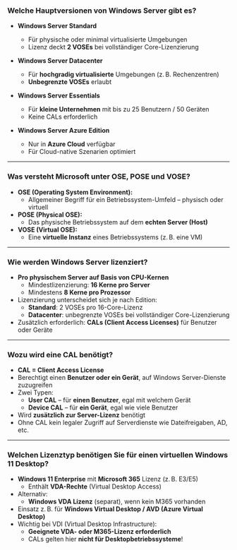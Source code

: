 ### **Welche Hauptversionen von Windows Server gibt es?**

- **Windows Server Standard**  
  - Für physische oder minimal virtualisierte Umgebungen  
  - Lizenz deckt **2 VOSEs** bei vollständiger Core-Lizenzierung

- **Windows Server Datacenter**  
  - Für **hochgradig virtualisierte** Umgebungen (z. B. Rechenzentren)  
  - **Unbegrenzte VOSEs** erlaubt

- **Windows Server Essentials**  
  - Für **kleine Unternehmen** mit bis zu 25 Benutzern / 50 Geräten  
  - Keine CALs erforderlich

- **Windows Server Azure Edition**  
  - Nur in **Azure Cloud** verfügbar  
  - Für Cloud-native Szenarien optimiert  

---

### **Was versteht Microsoft unter OSE, POSE und VOSE?**

- **OSE (Operating System Environment):**  
  - Allgemeiner Begriff für ein Betriebssystem-Umfeld – physisch oder virtuell  
- **POSE (Physical OSE):**  
  - Das physische Betriebssystem auf dem **echten Server (Host)**  
- **VOSE (Virtual OSE):**  
  - Eine **virtuelle Instanz** eines Betriebssystems (z. B. eine VM)

---

### **Wie werden Windows Server lizenziert?**

- **Pro physischem Server auf Basis von CPU-Kernen**  
  - Mindestlizenzierung: **16 Kerne pro Server**  
  - Mindestens **8 Kerne pro Prozessor**  
- Lizenzierung unterscheidet sich je nach Edition:
  - **Standard**: 2 VOSEs pro 16-Core-Lizenz  
  - **Datacenter**: unbegrenzte VOSEs bei vollständiger Core-Lizenzierung  
- Zusätzlich erforderlich: **CALs (Client Access Licenses)** für Benutzer oder Geräte

---

### **Wozu wird eine CAL benötigt?**

- **CAL = Client Access License**  
- Berechtigt einen **Benutzer oder ein Gerät**, auf Windows Server-Dienste zuzugreifen  
- Zwei Typen:  
  - **User CAL** – für **einen Benutzer**, egal mit welchem Gerät  
  - **Device CAL** – für **ein Gerät**, egal wie viele Benutzer  
- Wird **zusätzlich zur Server-Lizenz** benötigt  
- Ohne CAL kein legaler Zugriff auf Serverdienste wie Dateifreigaben, AD, etc.

---

### **Welchen Lizenztyp benötigen Sie für einen virtuellen Windows 11 Desktop?**

- **Windows 11 Enterprise** mit **Microsoft 365** Lizenz (z. B. E3/E5)  
  - Enthält **VDA-Rechte** (Virtual Desktop Access)  
- Alternativ:  
  - **Windows VDA Lizenz** (separat), wenn kein M365 vorhanden  
- Einsatz z. B. für **Windows Virtual Desktop / AVD (Azure Virtual Desktop)**  
- Wichtig bei VDI (Virtual Desktop Infrastructure):  
  - **Geeignete VDA- oder M365-Lizenz erforderlich**  
  - CALs gelten hier **nicht für Desktopbetriebssysteme**!